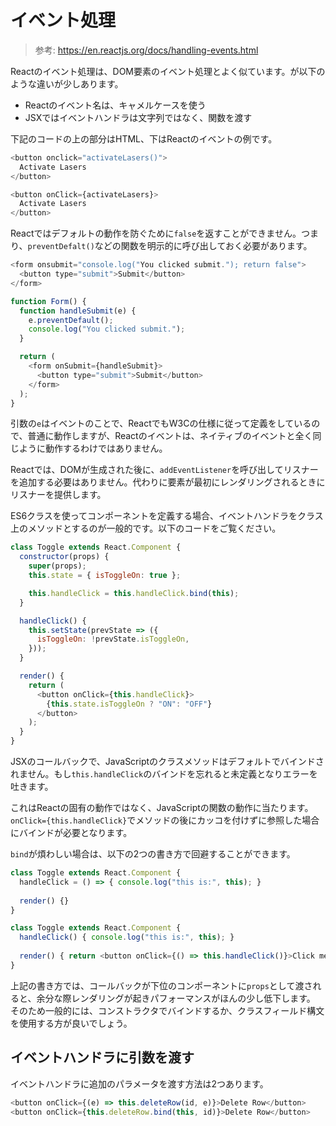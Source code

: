 # イベント処理

> 参考: https://en.reactjs.org/docs/handling-events.html

Reactのイベント処理は、DOM要素のイベント処理とよく似ています。が以下のような違いが少しあります。

- Reactのイベント名は、キャメルケースを使う
- JSXではイベントハンドラは文字列ではなく、関数を渡す

下記のコードの上の部分はHTML、下はReactのイベントの例です。

```javascript
<button onclick="activateLasers()">
  Activate Lasers
</button>

<button onClick={activateLasers}>
  Activate Lasers
</button>
```

Reactではデフォルトの動作を防ぐために`false`を返すことができません。つまり、`preventDefalt()`などの関数を明示的に呼び出しておく必要があります。

```javascript
<form onsubmit="console.log("You clicked submit."); return false">
  <button type="submit">Submit</button>
</form>

function Form() {
  function handleSubmit(e) {
    e.preventDefault();
    console.log("You clicked submit.");
  }

  return (
    <form onSubmit={handleSubmit}>
      <button type="submit">Submit</button>
    </form>
  );
}
```

引数の`e`はイベントのことで、ReactでもW3Cの仕様に従って定義をしているので、普通に動作しますが、Reactのイベントは、ネイティブのイベントと全く同じように動作するわけではありません。

Reactでは、DOMが生成された後に、`addEventListener`を呼び出してリスナーを追加する必要はありません。代わりに要素が最初にレンダリングされるときにリスナーを提供します。

ES6クラスを使ってコンポーネントを定義する場合、イベントハンドラをクラス上のメソッドとするのが一般的です。以下のコードをご覧ください。

```javascript
class Toggle extends React.Component {
  constructor(props) {
    super(props);
    this.state = { isToggleOn: true };

    this.handleClick = this.handleClick.bind(this);
  }

  handleClick() {
    this.setState(prevState => ({
      isToggleOn: !prevState.isToggleOn,
    }));
  }

  render() {
    return (
      <button onClick={this.handleClick}>
        {this.state.isToggleOn ? "ON": "OFF"}
      </button>
    );
  }
}
```

JSXのコールバックで、JavaScriptのクラスメソッドはデフォルトでバインドされません。もし`this.handleClick`のバインドを忘れると未定義となりエラーを吐きます。

これはReactの固有の動作ではなく、JavaScriptの関数の動作に当たります。`onClick={this.handleClick}`でメソッドの後にカッコを付けずに参照した場合にバインドが必要となります。

`bind`が煩わしい場合は、以下の2つの書き方で回避することができます。

```javascript
class Toggle extends React.Component {
  handleClick = () => { console.log("this is:", this); }
  
  render() {}
}

class Toggle extends React.Component {
  handleClick() { console.log("this is:", this); }
  
  render() { return <button onClick={() => this.handleClick()}>Click me</button> }
}
```

上記の書き方では、コールバックが下位のコンポーネントに`props`として渡されると、余分な際レンダリングが起きパフォーマンスがほんの少し低下します。
そのため一般的には、コンストラクタでバインドするか、クラスフィールド構文を使用する方が良いでしょう。

## イベントハンドラに引数を渡す

イベントハンドラに追加のパラメータを渡す方法は2つあります。

```javascript
<button onClick={(e) => this.deleteRow(id, e)}>Delete Row</button>
<button onClick={this.deleteRow.bind(this, id)}>Delete Row</button>
```
